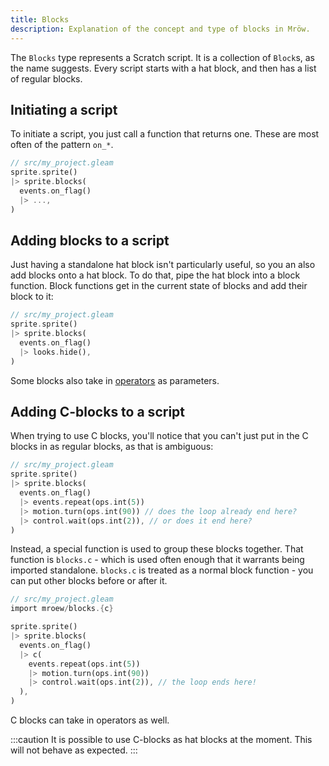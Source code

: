 ```yaml
---
title: Blocks
description: Explanation of the concept and type of blocks in Mröw.
---
```


The `Blocks` type represents a Scratch script. It is a collection of `Block`s, as the name suggests. Every script starts with a hat block, and then has a list of regular blocks.

## Initiating a script

To initiate a script, you just call a function that returns one. These are most often of the pattern `on_*`.

```rs {4}
// src/my_project.gleam
sprite.sprite()
|> sprite.blocks(
  events.on_flag()
  |> ...,
)
```

## Adding blocks to a script

Just having a standalone hat block isn't particularly useful, so you an also add blocks onto a hat block. To do that, pipe the hat block into a block function. Block functions get in the current state of blocks and add their block to it:

```rs
// src/my_project.gleam
sprite.sprite()
|> sprite.blocks(
  events.on_flag()
  |> looks.hide(),
)
```

Some blocks also take in [operators](../operators) as parameters.

## Adding C-blocks to a script

When trying to use C blocks, you'll notice that you can't just put in the C blocks in as regular blocks, as that is ambiguous:

```rs {5-7}
// src/my_project.gleam
sprite.sprite()
|> sprite.blocks(
  events.on_flag()
  |> events.repeat(ops.int(5))
  |> motion.turn(ops.int(90)) // does the loop already end here?
  |> control.wait(ops.int(2)), // or does it end here?
)
```

Instead, a special function is used to group these blocks together. That function is `blocks.c` - which is used often enough that it warrants being imported standalone. `blocks.c` is treated as a normal block function - you can put other blocks before or after it.

```rs {2,7-11}
// src/my_project.gleam
import mroew/blocks.{c}

sprite.sprite()
|> sprite.blocks(
  events.on_flag()
  |> c(
    events.repeat(ops.int(5))
    |> motion.turn(ops.int(90))
    |> control.wait(ops.int(2)), // the loop ends here!
  ),
)
```

C blocks can take in operators as well.

:::caution
It is possible to use C-blocks as hat blocks at the moment. This will not behave as expected.
:::
